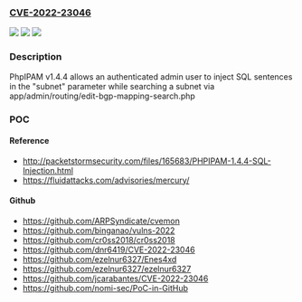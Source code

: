 ### [CVE-2022-23046](https://cve.mitre.org/cgi-bin/cvename.cgi?name=CVE-2022-23046)
![](https://img.shields.io/static/v1?label=Product&message=PhpIPAM&color=blue)
![](https://img.shields.io/static/v1?label=Version&message=n%2Fa&color=blue)
![](https://img.shields.io/static/v1?label=Vulnerability&message=SQL%20injection&color=brighgreen)

### Description

PhpIPAM v1.4.4 allows an authenticated admin user to inject SQL sentences in the "subnet" parameter while searching a subnet via app/admin/routing/edit-bgp-mapping-search.php

### POC

#### Reference
- http://packetstormsecurity.com/files/165683/PHPIPAM-1.4.4-SQL-Injection.html
- https://fluidattacks.com/advisories/mercury/

#### Github
- https://github.com/ARPSyndicate/cvemon
- https://github.com/binganao/vulns-2022
- https://github.com/cr0ss2018/cr0ss2018
- https://github.com/dnr6419/CVE-2022-23046
- https://github.com/ezelnur6327/Enes4xd
- https://github.com/ezelnur6327/ezelnur6327
- https://github.com/jcarabantes/CVE-2022-23046
- https://github.com/nomi-sec/PoC-in-GitHub

